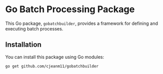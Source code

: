 # Go Batch Processing Package

This Go package, `gobatchbuilder`, provides a framework for defining and executing batch processes. 

## Installation

You can install this package using Go modules:

```shell
go get github.com/cjeanm11/gobatchbuilder
